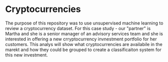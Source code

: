 # Cryptocurrencies

The purpose of this repository was to use unsupervised machine learning to review a cryptocurrency dataset. For this case study - our "partner" is Martha and she is a senior manager of an advisory services team and she is interested in offering a new crryptocurrency invnestment portfolio for her customers. This analys will show what cryptocurrencies are availabile in the marekt and how they could be grouped to create a classificaiton system for this new investment.  
